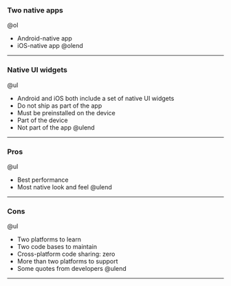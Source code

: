 ### Two native apps
@ol
- Android-native app
- iOS-native app
@olend
---
### Native UI widgets
@ul
- Android and iOS both include a set of native UI widgets
- Do not ship as part of the app
- Must be preinstalled on the device
- Part of the device
- Not part of the app
@ulend
---
### Pros
@ul
- Best performance
- Most native look and feel
@ulend
---
### Cons
@ul
- Two platforms to learn
- Two code bases to maintain
- Cross-platform code sharing: zero
- More than two platforms to support
- Some quotes from developers
@ulend
---
